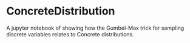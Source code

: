 # ConcreteDistribution
A jupyter notebook of showing how the Gumbel-Max trick for sampling discrete variables relates to Concrete distributions. 
